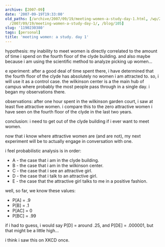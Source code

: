 ```yaml
---
archive: [2007-09]
date: '2007-09-19T19:33:00'
old_paths: [/archive/2007/09/19/meeting-women-a-study-day-1.html, /wp/2007/09/19/meeting-women-a-study-day-1/,
  /2007/09/19/meeting-women-a-study-day-1/, /blog/105]
slug: '1190230380'
tags: [personal]
title: 'meeting women: a study. day 1'
---
```


hypothesis: my inability to meet women is directly correlated to the
amount of time i spend on the fourth floor of the clyde building. and also
maybe because i am using the scientific method to analyze picking up
women...

e xperiment: after a good deal of time spent there, i have determined that
the fourth floor of the clyde has absolutely no women i am attracted to.
so, i will use it as a control case. the wilkinson center is a the main
hub of campus where probably the most people pass through in a single day.
i began my observations there.

observations: after one hour spent in the wilkinson garden court, i saw at
least five attractive women. i compare this to the zero attractive women
i have seen on the fourth floor of the clyde in the last two years.

conclusion: i need to get out of the clyde building if i ever want to meet
women.

now that i know where attractive women are (and are not), my next
experiment will be to actually engage in conversation with one.

i feel probabilistic analysis is in order:

- A - the case that i am in the clyde building.
- B - the case that i am in the wilkinson center.
- C - the case that i see an attractive girl.
- D - the case that i talk to an attractive girl.
- E - the case that the attractive girl talks to me in a positive fashion.

well, so far, we know these values:


- P[A] = .9
- P[B] = .1
- P[AC] = 0
- P[BC] = .99

if i had to guess, i would say P[D] = around .25, and P[DE] = .000001, but
that might be a little high...

i think i saw this on XKCD once.

